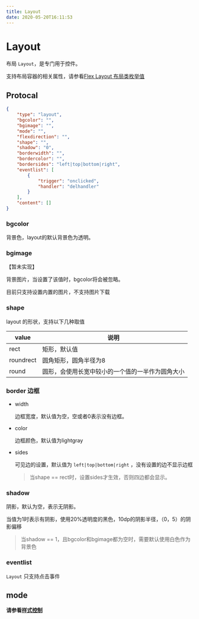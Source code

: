 ```yaml
---
title: Layout
date: 2020-05-20T16:11:53
---
```


# Layout

布局 `Layout`，是专门用于控件。

支持布局容器的相关属性，请参看[Flex Layout 布局类枚举值](../../Appendix/EnumValue.md)

## Protocal

```json
{
    "type": "layout",
    "bgcolor": "",
    "bgimage": "",
    "mode": "",
    "flexdirection": "",
    "shape": "",
    "shadow": "0",
    "borderwidth": "",
    "bordercolor": "",
    "bordersides": "left|top|bottom|right",
    "eventlist": [
        {
            "trigger": "onclicked",
            "handler": "delhandler"
        }
    ],
    "content": []
}
```

### bgcolor

背景色，layout的默认背景色为透明。

### bgimage

【暂未实现】

背景图片，当设置了该值时，bgcolor将会被忽略。

目前只支持设置内置的图片，不支持图片下载

### shape

layout 的形状，支持以下几种取值

|value|说明|
|---|---|
|rect|矩形，默认值|
|roundrect|圆角矩形，圆角半径为8|
|round|圆形，会使用长宽中较小的一个值的一半作为圆角大小|

### border 边框

* width

  边框宽度，默认值为空，空或者0表示没有边框。

* color

  边框颜色，默认值为lightgray

* sides

  可见边的设置，默认值为 `left|top|bottom|right` ，没有设置的边不显示边框

  > 当shape == rect时，设置sides才生效，否则四边都会显示。

### shadow

阴影，默认为空，表示无阴影。

当值为1时表示有阴影，使用20%透明度的黑色，10dp的阴影半径，（0，5）的阴影偏移

> 当shadow == 1，且bgcolor和bgimage都为空时，需要默认使用白色作为背景色

### eventlist

`Layout` 只支持点击事件

## mode

**请参看[样式控制](../../../Layout/控件样式控制.md)**